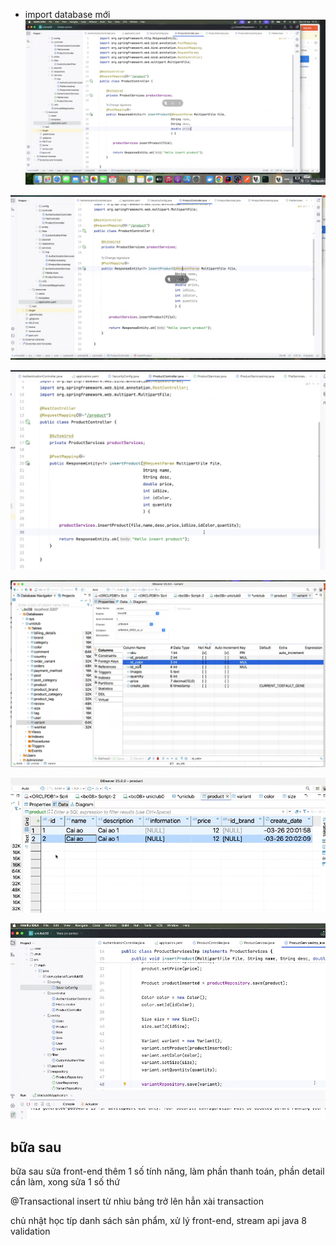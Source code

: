 
- import database mới
![alt text](image.png)

![alt text](image-1.png)

![alt text](image-2.png)

![alt text](image-3.png)

![alt text](image-4.png)

![alt text](image-5.png)

## bữa sau
bữa sau sửa front-end thêm 1 số tính năng, làm phần thanh toán, phần detail cần làm, xong sửa 1 số thứ

@Transactional
insert từ nhìu bảng trở lên hẳn xài transaction

chủ nhật học típ danh sách sản phẩm, xử lý front-end, stream api java 8
validation

